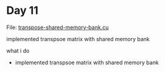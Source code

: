 # Day 11

File: [transpose-shared-memory-bank.cu](https://github.com/mustafasegf/cuda-100-days-challange/blob/master/day-011/transpose-shared-memory-bank.cu)

implemented transpsoe matrix with shared memory bank


what i do
- implemented transpsoe matrix with shared memory bank

